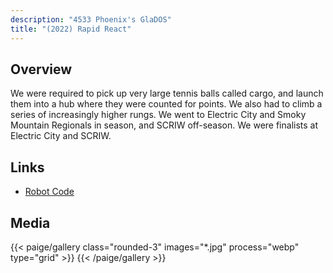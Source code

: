 ```yaml
---
description: "4533 Phoenix's GlaDOS"
title: "(2022) Rapid React"
---
```


## Overview

We were required to pick up very large tennis balls called cargo, and launch
them into a hub where they were counted for points. We also had to climb a
series of increasingly higher rungs. We went to Electric City and Smoky Mountain
Regionals in season, and SCRIW off-season. We were finalists at Electric City
and SCRIW.

## Links

- [Robot Code](//github.com/4533-phoenix/rapid-react-robot)

## Media

{{< paige/gallery class="rounded-3" images="*.jpg" process="webp" type="grid"  >}}
{{< /paige/gallery >}}
